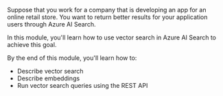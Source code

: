 Suppose that you work for a company that is developing an app for an online retail store. You want to return better results for your application users through Azure AI Search.

In this module, you'll learn how to use vector search in Azure AI Search to achieve this goal.

By the end of this module, you'll learn how to:

- Describe vector search
- Describe embeddings
- Run vector search queries using the REST API
